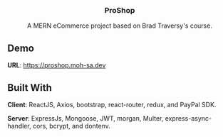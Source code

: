 <br/>
<p align="center">
  <h3 align="center">ProShop</h3>
  <p align="center">
    A MERN eCommerce project based on Brad Traversy's course.
  </p>
</p>

## Demo
  **URL**: https://proshop.moh-sa.dev
  
  
## Built With

**Client**: ReactJS, Axios, bootstrap, react-router, redux, and PayPal SDK.

**Server**: ExpressJs, Mongoose, JWT, morgan, Multer, express-async-handler, cors, bcrypt, and dontenv.

